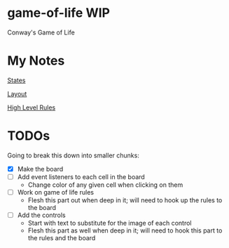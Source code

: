 # game-of-life WIP
Conway's Game of Life

# My Notes

[States](https://drive.google.com/file/d/0B9DrOVKPxr98b2xfREU3VzB3ZzE4ZlQxNGFzMnBaaHBfeTNz/view?usp=sharing)

[Layout](https://drive.google.com/file/d/0B9DrOVKPxr98clZmVjl6dnRVZGxnc29SY19nYUtSQnFtVTY0/view?usp=sharing)

[High Level Rules](https://drive.google.com/file/d/0B9DrOVKPxr98VGVRQTRIV2hHLXEzNmpHRFVUd25HYlVackVV/view?usp=sharing)

# TODOs

Going to break this down into smaller chunks:

- [x] Make the board
- [ ] Add event listeners to each cell in the board
  - Change color of any given cell when clicking on them
- [ ] Work on game of life rules
  - Flesh this part out when deep in it; will need to hook up the rules to the board
- [ ] Add the controls
  - Start with text to substitute for the image of each control
  - Flesh this part as well when deep in it; will need to hook this part to the rules and the board
